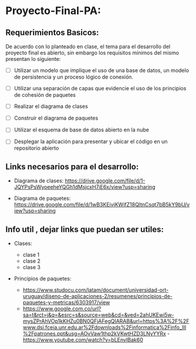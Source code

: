 # Proyecto-Final-PA:

## Requerimientos Basicos:

De acuerdo con lo planteado en clase, el tema para el desarrollo del proyecto final es abierto, sin embargo los requisitos mínimos del mismo presentan lo siguiente:

- [ ] Utilizar un modelo que implique el uso de una base de datos, un modelo de persistencia y un proceso lógico de conexión.

- [ ] Utilizar una separación de capas que evidencie el uso de los principios de cohesión de paquetes 

- [ ] Realizar el diagrama de clases

- [ ] Construir el diagrama de paquetes

- [ ] Utilizar el esquema de base de datos abierto en la nube

- [ ] Desplegar la aplicación para presentar y ubicar el código en un repositorio abierto

## Links necesarios para el desarrollo:

- Diagrama de clases: https://drive.google.com/file/d/1-JQYPsPsWyoeeheYQGh1dMsjcxH7iE6x/view?usp=sharing

- Diagrama de paquetes: https://drive.google.com/file/d/1wB3KEivjKWifZ18QltnCsqt7bB5kY9bU/view?usp=sharing

## Info util , dejar links que puedan ser utiles:

- Clases:
  * clase 1
  * clase 2
  * clase 3

- Principios de paquetes:
  - https://www.studocu.com/latam/document/universidad-ort-uruguay/diseno-de-aplicaciones-2/resumenes/principios-de-paquetes-y-metricas/6303917/view
  - https://www.google.com.co/url?sa=t&rct=j&q=&esrc=s&source=web&cd=&ved=2ahUKEwi5w-mysZPrAhVOp1kKHZu0BN0QFjAFegQIARAB&url=https%3A%2F%2Fwww.dsi.fceia.unr.edu.ar%2Fdownloads%2Finformatica%2Finfo_III%2Fpatrones.ppt&usg=AOvVaw1thp2kVKwtHZD3LNyYYRx
  -https://www.youtube.com/watch?v=bLEnvIBak60

